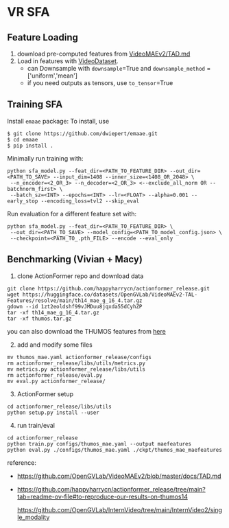 # VR SFA

## Feature Loading
1. download pre-computed features from [VideoMAEv2/TAD.md](https://github.com/OpenGVLab/VideoMAEv2/blob/master/docs/TAD.md)
2. Load in features with [VideoDataset](https://github.com/dwiepert/vr_sfa/features/feature_extraction.py).
    * can Downsample with `downsample`=True and `downsample_method` = ['uniform','mean']
    * if you need outputs as tensors, use `to_tensor`=True

## Training SFA
Install `emaae` package:
To install, use

```
$ git clone https://github.com/dwiepert/emaae.git
$ cd emaae
$ pip install . 
```

Minimally run training with:
```
python sfa_model.py --feat_dir=<PATH_TO_FEATURE_DIR> --out_dir=<PATH_TO_SAVE> --input_dim=1408 --inner_size=<1408_OR_2048> \
 --n_encoder=<2_OR_3> --n_decoder=<2_OR_3> <--exclude_all_norm OR --batchnorm_first> \
 --batch_sz=<INT> --epochs=<INT> --lr=<FLOAT> --alpha=0.001 --early_stop --encoding_loss=tvl2 --skip_eval
```

Run evaluation for a different feature set with:
```
python sfa_model.py --feat_dir=<PATH_TO_FEATURE_DIR> \
 --out_dir=<PATH_TO_SAVE> --model_config=<PATH_TO_model_config.json> \
 --checkpoint=<PATH_TO_.pth_FILE> --encode --eval_only 
```



## Benchmarking (Vivian + Macy)
1. clone ActionFormer repo and download data
```
git clone https://github.com/happyharrycn/actionformer_release.git
wget https://huggingface.co/datasets/OpenGVLab/VideoMAEv2-TAL-Features/resolve/main/th14_mae_g_16_4.tar.gz
gdown --id 1zt2eoldshf99vJMDuu8jqxda55dCyhZP
tar -xf th14_mae_g_16_4.tar.gz
tar -xf thumos.tar.gz
```
you can also download the THUMOS features from [here](https://drive.google.com/file/d/1zt2eoldshf99vJMDuu8jqxda55dCyhZP/view?usp=sharing)


2. add and modify some files
```
mv thumos_mae.yaml actionformer_release/configs
rm actionformer_release/libs/utils/metrics.py
mv metrics.py actionformer_release/libs/utils
rm actionformer_release/eval.py
mv eval.py actionformer_release/
```

3. ActionFormer setup
```
cd actionformer_release/libs/utils
python setup.py install --user
```

4. run train/eval
```
cd actionformer_release
python train.py configs/thumos_mae.yaml --output maefeatures
python eval.py ./configs/thumos_mae.yaml ./ckpt/thumos_mae_maefeatures
```

reference: 
- https://github.com/OpenGVLab/VideoMAEv2/blob/master/docs/TAD.md
- https://github.com/happyharrycn/actionformer_release/tree/main?tab=readme-ov-file#to-reproduce-our-results-on-thumos14

    https://github.com/OpenGVLab/InternVideo/tree/main/InternVideo2/single_modality